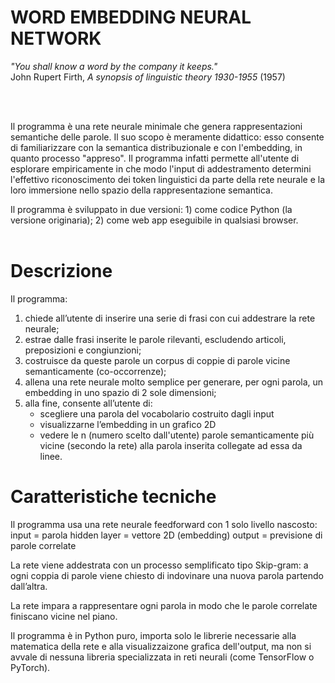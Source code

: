 # WORD EMBEDDING NEURAL NETWORK

*"You shall know a word by the company it keeps."*
<br>John Rupert Firth, *A synopsis of linguistic theory 1930-1955* (1957)

<br>
<br>

Il programma è una rete neurale minimale che genera rappresentazioni semantiche delle parole.
Il suo scopo è meramente didattico: esso consente di familiarizzare con la semantica distribuzionale e con l'embedding, in quanto processo "appreso". 
Il programma infatti permette all'utente di esplorare empiricamente in che modo l'input di addestramento determini l'effettivo riconoscimento dei token linguistici da parte della rete neurale e la loro immersione nello spazio della rappresentazione semantica. 

Il programma è sviluppato in due versioni: 1) come codice Python (la versione originaria); 2) come web app eseguibile in qualsiasi browser.
<br>
<br>

# Descrizione

Il programma:
1) chiede all’utente di inserire una serie di frasi con cui addestrare la rete neurale;
2) estrae dalle frasi inserite le parole rilevanti, escludendo articoli, preposizioni e congiunzioni;
3) costruisce da queste parole un corpus di coppie di parole vicine semanticamente (co-occorrenze);
4) allena una rete neurale molto semplice per generare, per ogni parola, un embedding in uno spazio di 2 sole dimensioni;
5) alla fine, consente all’utente di:
    - scegliere una parola del vocabolario costruito dagli input
    - visualizzarne l’embedding in un grafico 2D
    - vedere le n (numero scelto dall'utente) parole semanticamente più vicine (secondo la rete) alla parola inserita collegate ad essa da linee.


        
# Caratteristiche tecniche

Il programma usa una rete neurale feedforward con 1 solo livello nascosto:
    input = parola
    hidden layer = vettore 2D (embedding)
    output = previsione di parole correlate

La rete viene addestrata con un processo semplificato tipo Skip-gram: a ogni coppia di parole viene chiesto di indovinare una nuova parola partendo dall’altra.

La rete impara a rappresentare ogni parola in modo che le parole correlate finiscano vicine nel piano.

Il programma è in Python puro, importa solo le librerie necessarie alla matematica della rete e alla visualizzaizone grafica dell'output, ma non si avvale di nessuna libreria specializzata in reti neurali (come TensorFlow o PyTorch).
